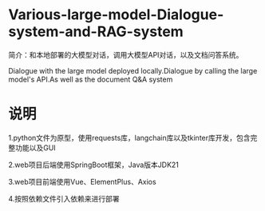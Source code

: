 # Various-large-model-Dialogue-system-and-RAG-system
简介：和本地部署的大模型对话，调用大模型API对话，以及文档问答系统。  

Dialogue with the large model deployed locally.Dialogue by calling the large model's API.As well as the document Q&A system
# 说明
1.python文件为原型，使用requests库，langchain库以及tkinter库开发，包含完整功能以及GUI  

2.web项目后端使用SpringBoot框架，Java版本JDK21  

3.web项目前端使用Vue、ElementPlus、Axios  

4.按照依赖文件引入依赖来进行部署
